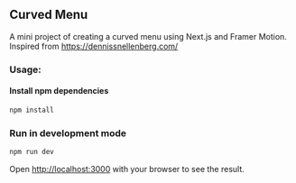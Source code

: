 ## Curved Menu

A mini project of creating a curved menu using Next.js and Framer Motion. Inspired from https://dennissnellenberg.com/

<!-- GIF here -->

### Usage:

#### Install npm dependencies

```bash
npm install
```

### Run in development mode

```bash
npm run dev
```

Open [http://localhost:3000](http://localhost:3000) with your browser to see the result.
